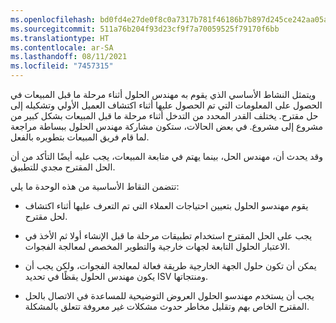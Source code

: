 ```yaml
---
ms.openlocfilehash: bd0fd4e27de0f8c0a7317b781f46186b7b897d245ce242aa05a2aea89497aecd
ms.sourcegitcommit: 511a76b204f93d23cf9f7a70059525f79170f6bb
ms.translationtype: HT
ms.contentlocale: ar-SA
ms.lasthandoff: 08/11/2021
ms.locfileid: "7457315"
---
```

ويتمثل النشاط الأساسي الذي يقوم به مهندس الحلول أثناء مرحلة ما قبل المبيعات في الحصول على المعلومات التي تم الحصول عليها أثناء اكتشاف العميل الأولي وتشكيله إلى حل مقترح. يختلف القدر المحدد من التدخل أثناء مرحلة ما قبل المبيعات بشكل كبير من مشروع إلى مشروع.
في بعض الحالات، ستكون مشاركة مهندس الحلول ببساطة مراجعة لما قام فريق المبيعات بتطويره بالفعل.

وقد يحدث أن، مهندس الحل، بينما يهتم في متابعة المبيعات، يجب عليه أيضًا التأكد من أن الحل المقترح مجدي للتطبيق.

تتضمن النقاط الأساسية من هذه الوحدة ما يلي:

-   يقوم مهندسو الحلول بتعيين احتياجات العملاء التي تم التعرف عليها أثناء اكتشاف لحل مقترح.

-   يجب على الحل المقترح استخدام تطبيقات مرحلة ما قبل الإنشاء أولا ثم الأخذ في الاعتبار الحلول التابعة لجهات خارجية والتطوير المخصص لمعالجة الفجوات.

-   يمكن أن تكون حلول الجهة الخارجية طريقة فعالة لمعالجة الفجوات، ولكن يجب أن يكون مهندس الحلول يقظًا في تحديد ISV ومنتجاتها.

-   يجب أن يستخدم مهندسو الحلول العروض التوضيحية للمساعدة في الاتصال بالحل المقترح الخاص بهم وتقليل مخاطر حدوث مشكلات غير معروفة تتعلق بالمشكلة.
